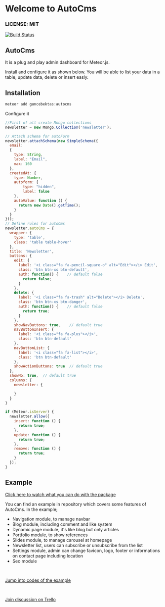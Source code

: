 Welcome to AutoCms
======================

### LICENSE: MIT

[![Build Status](https://api.travis-ci.org/cult-of-coders/redis-oplog.svg?branch=master)](https://travis-ci.org/cult-of-coders/redis-oplog)

## AutoCms
It is a plug and play admin dashboard for Meteor.js. 

Install and configure it as shown below. You will be able to list your data in a table, update data, delete or insert easly.

## Installation
```js
meteor add guncebektas:autocms
```

Configure it
```js
//First of all create Mongo collections
newsletter = new Mongo.Collection('newsletter');

// Attach schema for autoForm
newsletter.attachSchema(new SimpleSchema({
  email:
  {
    type: String,
    label: "Email",
    max: 160
  },
  createdAt: {
    type: Number,
    autoform: {
        type: "hidden",
        label: false
    },
    autoValue: function () { 
      return new Date().getTime();
    }
  }
}));
// Define rules for autoCms
newsletter.autoCms = {
  wrapper: {
    type: 'table',
    class: 'table table-hover'
  },
  title: 'Newsletter',
  buttons: {
    edit: {
      label: '<i class="fa fa-pencil-square-o" alt="Edit"></i> Edit',
      class: 'btn btn-xs btn-default',
      auth: function() {    // default false
        return false; 
      }
    },  
    delete: {
      label: '<i class="fa fa-trash" alt="Delete"></i> Delete',
      class: 'btn btn-xs btn-danger',
      auth: function() {    // default false
        return true; 
      }
    },
    showNavButtons: true,    // default true
    navButtonInsert: {
      label: '<i class="fa fa-plus"></i>',
      class: 'btn btn-default'
    },
    navButtonList: {
      label: '<i class="fa fa-list"></i>',
      class: 'btn btn-default'
    },
    showActionButtons: true  // default true
  },
  showNo: true,  // default true
  columns: {
    newsletter: {

    }
  }
}

if (Meteor.isServer) {
  newsletter.allow({
    insert: function () {
      return true;
    },
    update: function () {
      return true;
    },
    remove: function () {
      return true;
    }
  });
}
```

## Example
<p><a href="https://www.youtube.com/embed/uo1ju2qzL90">Click here to watch what you can do with the package</a></p>
<p>You can find an example in repository which covers some features of AutoCms. In the example;</p>
<ul>
  <li>Navigation module, to manage navbar</li>
  <li>Blog module, including comment and like system</li>
  <li>Dynamic page module, it's like blog but only articles</li>
  <li>Portfolio module, to show references</li>
  <li>Slides module, to manage carousel at homepage</li>
  <li>Newsletter list, users can subscribe or unsubscribe from the list</li>
  <li>Settings module, admin can change favicon, logo, footer or informations on contact page including location</li>
  <li>Seo module</li>
</ul>
<br/>
<p><a href="https://github.com/guncebektas/autocms/tree/master/example">Jump into codes of the example</a></p>
<br/>
<p><a href="https://trello.com/b/qUE3cSUd/autocms">Join discussion on Trello</a></p>
